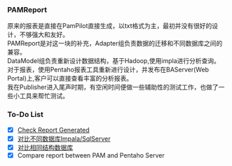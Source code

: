 ### PAMReport
原来的报表是直接在PamPilot直接生成，以txt格式为主，最初并没有很好的设计，不够强大和友好。\
PAMReport是对这一块的补充，Adapter组负责数据的迁移和不同数据库之间的兼容。\
DataModel组负责重新设计数据结构，基于Hadoop,使用impla进行分析查询。\
对于报表，使用Pentaho报表工具重新进行设计，并发布在BAServer(Web Portal)上,客户可以直接查看丰富的分析报表。\
我在Publisher进入尾声时期，有空闲时间便做一些辅助性的测试工作，也做了一些小工具来帮忙测试。

### To-Do List
* [x] [Check Report Generated](https://github.com/bearfly1990/PowerScript/blob/master/Private/PAMReport/MartCheckInPentaho.md)
* [x] [对比不同数据库Impala/SqlServer](https://github.com/bearfly1990/PowerScript/blob/master/Java/Scripts/PAMDataCompare/PAMDataCompare.md)
* [x] [对比相同结构数据库](https://github.com/bearfly1990/PowerScript/blob/master/Java/Scripts/DBCompare/DBCompare.md)
* [x] Compare report between PAM and Pentaho Server
